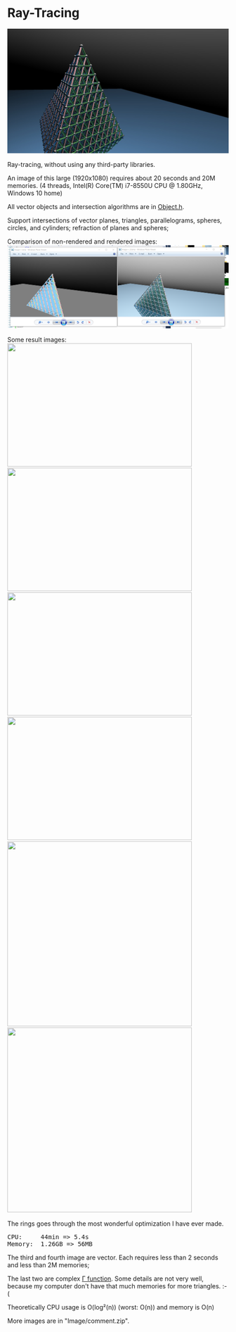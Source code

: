 # Ray-Tracing

![ ](Cover.jpg)

Ray-tracing, without using any third-party libraries.

An image of this large (1920x1080) requires about 20 seconds and 20M memories. (4 threads, Intel(R) Core(TM) i7-8550U CPU @ 1.80GHz, Windows 10 home)

All vector objects and intersection algorithms are in [Object.h](Object.h).

Support intersections of vector planes, triangles, parallelograms, spheres, circles, and cylinders; refraction of planes and spheres; 

Comparison of non-rendered and rendered images: 
![ ](compare.png)

Some result images: <br/>
<img src="https://raw.githubusercontent.com/Harry7557558/Ray-Tracing/Image/RayTracing_3.f.05%2B.png" width="420px" height="280px" alt="" />
<img src="https://raw.githubusercontent.com/Harry7557558/Ray-Tracing/Image/RayTracing_3.f.02%2B.png" width="420px" height="280px" alt="" />
<img src="https://raw.githubusercontent.com/Harry7557558/Ray-Tracing/Image/RayTracing_4.e.png" width="420px" height="280px" alt="" />
<img src="https://raw.githubusercontent.com/Harry7557558/Ray-Tracing/Image/RayTracing_5.c.png" width="420px" height="280px" alt="" />
<img src="https://raw.githubusercontent.com/Harry7557558/Ray-Tracing/Image/%CE%93.png" width="420px" height="420px" alt="" />
<img src="https://raw.githubusercontent.com/Harry7557558/Ray-Tracing/master/%CE%9301.png" width="420px" height="420px" alt="" />

The rings goes through the most wonderful optimization I have ever made. <br/>
<pre>CPU:     44min => 5.4s
Memory:  1.26GB => 56MB</pre>

The third and fourth image are vector. Each requires less than 2 seconds and less than 2M memories; 

The last two are complex <a href="https://en.wikipedia.org/wiki/Gamma_function" target="_blank">Γ function</a>. Some details are not very well, because my computer don't have that much memories for more triangles.   :-(


Theoretically CPU usage is O(log²(n)) (worst: O(n)) and memory is O(n) 

More images are in "Image/comment.zip". 
